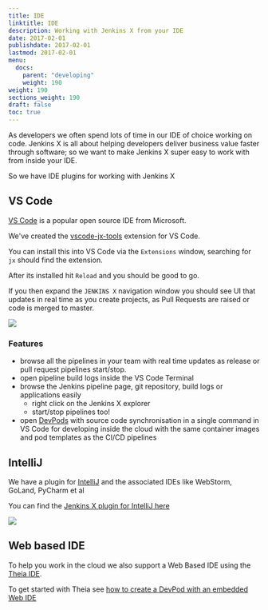 ```yaml
---
title: IDE
linktitle: IDE
description: Working with Jenkins X from your IDE
date: 2017-02-01
publishdate: 2017-02-01
lastmod: 2017-02-01
menu:
  docs:
    parent: "developing"
    weight: 190
weight: 190
sections_weight: 190
draft: false
toc: true
---
```



As developers we often spend lots of time in our IDE of choice working on code. Jenkins X is all about helping developers deliver business value faster through software; so we want to make Jenkins X super easy to work with from inside your IDE.

So we have IDE plugins for working with Jenkins X

## VS Code

[VS Code](https://code.visualstudio.com/) is a popular open source IDE from Microsoft.

We've created the [vscode-jx-tools](https://github.com/jenkins-x/vscode-jx-tools) extension for VS Code.

You can install this into VS Code via the `Extensions` window, searching for `jx` should find the extension.

After its installed hit `Reload` and you should be good to go.

If you then expand the `JENKINS X` navigation window you should see UI that updates in real time as you create projects, as Pull Requests are raised or code is merged to master.

<img src="/images/vscode.png">

### Features

* browse all the pipelines in your team with real time updates as release or pull request pipelines start/stop.
* open pipeline build logs inside the VS Code Terminal
* browse the Jenkins pipeline page, git repository, build logs or applications easily
  * right click on the Jenkins X explorer
  * start/stop pipelines too! 
* open [DevPods](/developing/devpods/) with source code synchronisation in a single command in VS Code for developing inside the cloud with the same container images and pod templates as the CI/CD pipelines  

## IntelliJ

We have a plugin for [IntelliJ](https://www.jetbrains.com/idea/) and the associated IDEs like WebStorm, GoLand, PyCharm et al

You can find the [Jenkins X plugin for IntelliJ here](https://plugins.jetbrains.com/plugin/11099-jenkins-x)

<img src="/images/intellij.png">


## Web based IDE

To help you work in the cloud we also support a Web Based IDE using  the [Theia IDE](https://www.theia-ide.org/).

To get started with Theia see [how to create a DevPod with an embedded Web IDE](/devpods/#using-theia-ide) 


